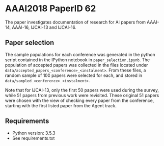 # AAAI2018 PaperID 62

The paper investigates documentation of research for AI papers from AAAI-14, AAAI-16, IJCAI-13 and IJCAI-16.

## Paper selection
The sample populations for each conference was generated in the python script contained in the IPython notebook in `paper_selection.ipynb`. The population of accepted papers was collected in the files located under `data/accepted_papers_<conference>_<instalment>`. From these files, a random sample of 100 papers were selected for each, and stored in `data/sampled_<conference>_<instalment>`.

Note that for IJCAI-13, only the first 50 papers were used during the survey, while 51 papers from previous work were revisited. These original 51 papers were chosen with the view of checking every paper from the conference, starting with the first listed paper from the Agent track.

## Requirements
- Python version: 3.5.3
- See requirements.txt
